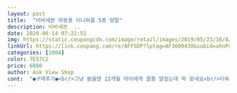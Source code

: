 ```yaml
---
layout: post 
title:  "비바세븐 아동용 미니와플 5종 양말" 
description: 비바세븐  ..
date: 2020-06-14 07:22:51 
img: https://static.coupangcdn.com/image/retail/images/2019/05/23/16/8/3f404e67-5908-4d91-ba5f-6ac820dd2267.jpg 
linkUrl: https://link.coupang.com/re/AFFSDP?lptag=AF3600438&subid=ahnPublicAsk&pageKey=228908798&itemId=725714093&vendorItemId=4835546735&traceid=V0-113-ac4880ab23e6d5b5 
categories: [1004] 
color: 7E57C2 
price: 6880 
author: Ask View Shop 
cont:  "●구매후기●<br/>그냥 봤을땐 22개월 아이에게 클줄 알았는데 딱 맞네요<br/>더워져서 아이 양말을 덧버선같은 걸 신겨 보냈더니 목 있는 양말을 신기라고 해서.<br/>.<br/>얇은 양말 찾다가 샀어요.<br/> 여름 데일리로 좋네요.<br/> 얇아서 아마 한철용인 것 같은데 어차피 요 때 애들은 금방 커서 크게 상관 없을 것 같아요.<br/><br/>살짝 여유있긴한데 길이도 적당하고 마음에 들어요<br/>그냥 봤을땐 22개월 아이에게 클줄 알았는데 딱 맞네요<br/>더워져서 아이 양말을 덧버선같은 걸 신겨 보냈더니 목 있는 양말을 신기라고 해서.<br/>.<br/>얇은 양말 찾다가 샀어요.<br/> 여름 데일리로 좋네요.<br/> 얇아서 아마 한철용인 것 같은데 어차피 요 때 애들은 금방 커서 크게 상관 없을 것 같아요.<br/><br/>살짝 여유있긴한데 길이도 적당하고 마음에 들어요<br/>" 
---
```

